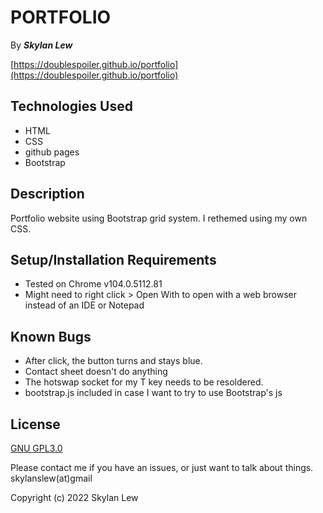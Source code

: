 # PORTFOLIO

By _**Skylan Lew**_

[https://doublespoiler.github.io/portfolio](https://doublespoiler.github.io/portfolio)

## Technologies Used

* HTML
* CSS
* github pages
* Bootstrap

## Description

Portfolio website using Bootstrap grid system. I rethemed using my own CSS.

## Setup/Installation Requirements

* Tested on Chrome v104.0.5112.81
* Might need to right click > Open With to open with a web browser instead of an IDE or Notepad

## Known Bugs

* After click, the button turns and stays blue.
* Contact sheet doesn't do anything
* The hotswap socket for my T key needs to be resoldered.
* bootstrap.js included in case I want to try to use Bootstrap's js

## License

[GNU GPL3.0](https://choosealicense.com/licenses/gpl-3.0/)

Please contact me if you have an issues, or just want to talk about things. skylanslew(at)gmail

Copyright (c) 2022 Skylan Lew